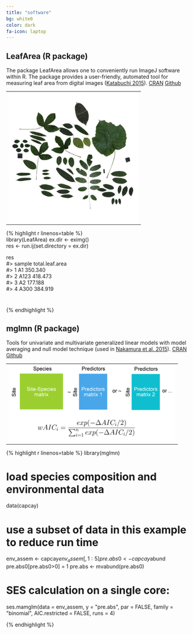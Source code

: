 ```yaml
---
title: "software"
bg: white0
color: dark
fa-icon: laptop
---
```


## LeafArea (R package)
The package LeafArea allows one to conveniently run ImageJ software within R. The package provides a user-friendly, automated tool for measuring leaf area from digital images ([Katabuchi 2015](http://link.springer.com/article/10.1007/s11284-015-1307-x)). [CRAN](https://cran.r-project.org/web/packages/LeafArea/index.html) [Github](https://github.com/mattocci27/LeafArea)

<!-- put image here later -->
<center>
    <table class="table">
        <tr>
          <td class="cell">
            <img class="image" src="/img/test.001.png" style="width:350px">
          </td>
        </tr>
    </table>
</center>

{% highlight r linenos=table %}  
library(LeafArea)
ex.dir <- eximg()  
res <- run.ij(set.directory = ex.dir)  

res  
#>   sample  total.leaf.area  
#> 1     A1         350.340  
#> 2   A123         418.473  
#> 3     A2         177.188  
#> 4   A300         384.919  
#

{% endhighlight %}

## mglmn (R package)
Tools for univariate and multivariate generalized linear models with model averaging and null model technique (used in [Nakamura et al. 2015](http://onlinelibrary.wiley.com/doi/10.1111/jbi.12520/full)). [CRAN](https://cran.r-project.org/web/packages/mglmn/index.html) [Github](https://github.com/mattocci27/mglmn)

<center>
    <table class="table">
        <tr>
          <td class="cell">
            <img class="image" src="/img/mglmn_site.png" style="width:450px">
          </td>
        </tr>
    </table>
</center>

{% highlight r linenos=table %}
library(mglmn)

# load species composition and environmental data
data(capcay)

# use a subset of data in this example to reduce run time
env_assem <- capcay$env_assem[,1:5]
pre.abs0 <- capcay$abund
pre.abs0[pre.abs0>0] = 1
pre.abs <- mvabund(pre.abs0)

# SES calculation on a single core:
ses.mamglm(data = env_assem, y = "pre.abs", par = FALSE, family = "binomial", AIC.restricted = FALSE, runs = 4)

{% endhighlight %}
